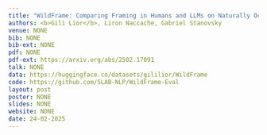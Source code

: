 ```yaml
---
title: "WildFrame: Comparing Framing in Humans and LLMs on Naturally Occurring Texts"
authors: <b>Gili Lior</b>, Liron Naccache, Gabriel Stanovsky
venue: NONE
bib: NONE
bib-ext: NONE
pdf: NONE
pdf-ext: https://arxiv.org/abs/2502.17091
talk: NONE
data: https://huggingface.co/datasets/gililior/WildFrame
code: https://github.com/SLAB-NLP/WildFrame-Eval
layout: post
poster: NONE
slides: NONE
website: NONE
date: 24-02-2025
---
```

